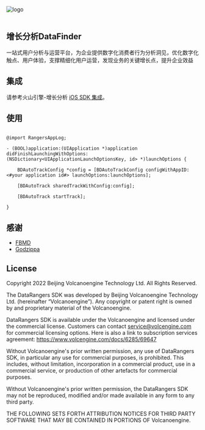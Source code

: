 ![logo](https://portal.volccdn.com/obj/volcfe/logo/appbar_logo_dark.2.svg)
<br><br>

## 增长分析DataFinder
一站式用户分析与运营平台，为企业提供数字化消费者行为分析洞见，优化数字化触点、用户体验，支撑精细化用户运营，发现业务的关键增长点，提升企业效益

## 集成
请参考火山引擎-增长分析 [iOS SDK 集成](https://www.volcengine.com/docs/6285/65978)。

## 使用
```objc

@import RangersAppLog;

- (BOOL)application:(UIApplication *)application didFinishLaunchingWithOptions:(NSDictionary<UIApplicationLaunchOptionsKey, id> *)launchOptions {
    
    BDAutoTrackConfig *config = [BDAutoTrackConfig configWithAppID:<#your application id#> launchOptions:launchOptions];
    
    [BDAutoTrack sharedTrackWithConfig:config];
    
    [BDAutoTrack startTrack];
    
}

```

## 感谢

- [FBMD](https://github.com/ccgus/fmdb) 
- [Godzippa](https://github.com/mattt/Godzippa) 

## License

Copyright 2022 Beijing Volcanoengine Technology Ltd. All Rights Reserved.

The DataRangers SDK was developed by Beijing Volcanoengine Technology Ltd. (hereinafter “Volcanoengine”). Any copyright or patent right is owned by and proprietary material of the Volcanoengine.

DataRangers SDK is available under the Volcanoengine and licensed under the commercial license.  Customers can contact service@volcengine.com for commercial licensing options.  Here is also a link to subscription services agreement: https://www.volcengine.com/docs/6285/69647

Without Volcanoengine's prior written permission, any use of DataRangers SDK, in particular any use for commercial purposes, is prohibited. This includes, without limitation, incorporation in a commercial product, use in a commercial service, or production of other artefacts for commercial purposes.

Without Volcanoengine's prior written permission, the DataRangers SDK may not be reproduced, modified and/or made available in any form to any third party.

THE FOLLOWING SETS FORTH ATTRIBUTION NOTICES FOR THIRD PARTY SOFTWARE THAT MAY BE CONTAINED IN PORTIONS OF Volcanoengine.
